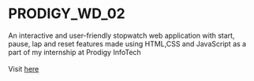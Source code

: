 # PRODIGY_WD_02
An interactive and user-friendly stopwatch web application with start, pause, lap and reset features made using HTML,CSS and JavaScript as a part of my internship at Prodigy InfoTech<br><br>
Visit <a href="https://stopwatchify.vercel.app/">here</a>

